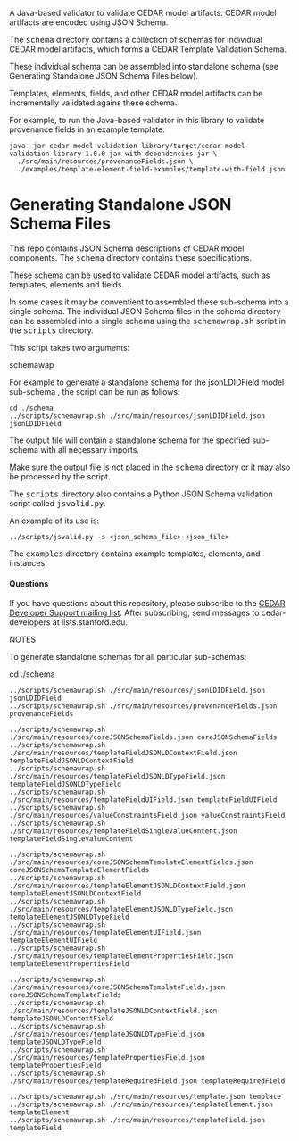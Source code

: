 A Java-based validator to validate CEDAR model artifacts.
CEDAR model artifacts are encoded using JSON Schema.

The <tt>schema</tt> directory contains a collection of schemas for individual CEDAR model artifacts, 
which forms a CEDAR Template Validation Schema. 

These individual schema can be assembled into standalone schema (see Generating Standalone JSON Schema Files below).

Templates, elements, fields, and other CEDAR model artifacts can be incrementally validated agains these schema.

For example, to run the Java-based validator in this library to validate provenance fields in an example template:

    java -jar cedar-model-validation-library/target/cedar-model-validation-library-1.0.0-jar-with-dependencies.jar \
      ./src/main/resources/provenanceFields.json \
      ./examples/template-element-field-examples/template-with-field.json

# Generating Standalone JSON Schema Files

This repo contains JSON Schema descriptions of CEDAR model components. 
The <tt>schema</tt> directory contains these specifications.

These schema can be used to validate CEDAR model artifacts, such as templates, elements and fields.

In some cases it may be conventient to assembled these sub-schema into a single schema.
The individual JSON Schema files in the </tt>schema</tt> directory can be assembled into a
single schema using the <tt>schemawrap.sh</tt> script in the <tt>scripts</tt> directory.

This script takes two arguments:

   schemawap <output-json-file> <sub-schema-name>

For example to generate a standalone schema for the jsonLDIDField model sub-schema ,
the script can be run as follows:

    cd ./schema
    ../scripts/schemawrap.sh ./src/main/resources/jsonLDIDField.json jsonLDIDField

The output file will contain a standalone schema for the specified sub-schema with all necessary imports.

Make sure the output file is not placed in the <tt>schema</tt> directory or it may also be processed by the script.

The <tt>scripts</tt> directory also contains a Python JSON Schema validation script called
<tt>jsvalid.py</tt>.

An example of its use is:

    ../scripts/jsvalid.py -s <json_schema_file> <json_file>

The <tt>examples</tt> directory contains example templates, elements, and instances.

#### Questions

If you have questions about this repository, please subscribe to the [CEDAR Developer Support
mailing list](https://mailman.stanford.edu/mailman/listinfo/cedar-developers).
After subscribing, send messages to cedar-developers at lists.stanford.edu.

NOTES

To generate standalone schemas for all particular sub-schemas:

  cd ./schema

    ../scripts/schemawrap.sh ./src/main/resources/jsonLDIDField.json jsonLDIDField
    ../scripts/schemawrap.sh ./src/main/resources/provenanceFields.json provenanceFields
    
    ../scripts/schemawrap.sh ./src/main/resources/coreJSONSchemaFields.json coreJSONSchemaFields
    ../scripts/schemawrap.sh ./src/main/resources/templateFieldJSONLDContextField.json templateFieldJSONLDContextField
    ../scripts/schemawrap.sh ./src/main/resources/templateFieldJSONLDTypeField.json templateFieldJSONLDTypeField
    ../scripts/schemawrap.sh ./src/main/resources/templateFieldUIField.json templateFieldUIField
    ../scripts/schemawrap.sh ./src/main/resources/valueConstraintsField.json valueConstraintsField
    ../scripts/schemawrap.sh ./src/main/resources/templateFieldSingleValueContent.json templateFieldSingleValueContent
    
    ../scripts/schemawrap.sh ./src/main/resources/coreJSONSchemaTemplateElementFields.json coreJSONSchemaTemplateElementFields
    ../scripts/schemawrap.sh ./src/main/resources/templateElementJSONLDContextField.json templateElementJSONLDContextField
    ../scripts/schemawrap.sh ./src/main/resources/templateElementJSONLDTypeField.json templateElementJSONLDTypeField
    ../scripts/schemawrap.sh ./src/main/resources/templateElementUIField.json templateElementUIField
    ../scripts/schemawrap.sh ./src/main/resources/templateElementPropertiesField.json templateElementPropertiesField
    
    ../scripts/schemawrap.sh ./src/main/resources/coreJSONSchemaTemplateFields.json coreJSONSchemaTemplateFields
    ../scripts/schemawrap.sh ./src/main/resources/templateJSONLDContextField.json templateJSONLDContextField
    ../scripts/schemawrap.sh ./src/main/resources/templateJSONLDTypeField.json templateJSONLDTypeField
    ../scripts/schemawrap.sh ./src/main/resources/templatePropertiesField.json templatePropertiesField
    ../scripts/schemawrap.sh ./src/main/resources/templateRequiredField.json templateRequiredField
    
    ../scripts/schemawrap.sh ./src/main/resources/template.json template
    ../scripts/schemawrap.sh ./src/main/resources/templateElement.json templateElement
    ../scripts/schemawrap.sh ./src/main/resources/templateField.json templateField


